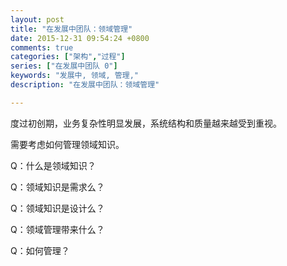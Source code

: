 ```yaml
---
layout: post
title: "在发展中团队：领域管理"
date: 2015-12-31 09:54:24 +0800
comments: true
categories: ["架构","过程"]
series: ["在发展中团队 0"]
keywords: "发展中, 领域, 管理,"
description: "在发展中团队：领域管理"

---
```


度过初创期，业务复杂性明显发展，系统结构和质量越来越受到重视。

需要考虑如何管理领域知识。

<!--more-->


Q：什么是领域知识？

Q：领域知识是需求么？

Q：领域知识是设计么？

Q：领域管理带来什么？

Q：如何管理？